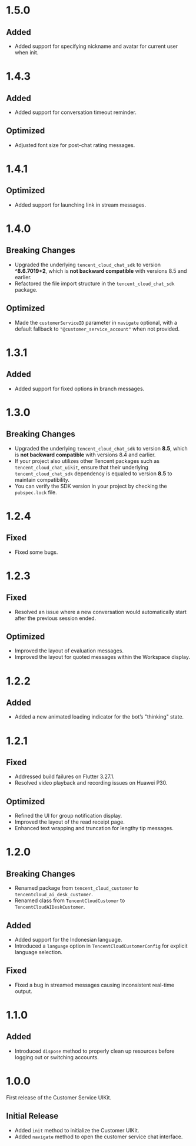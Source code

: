 # 1.5.0

## Added

- Added support for specifying nickname and avatar for current user when init.

# 1.4.3

## Added

- Added support for conversation timeout reminder.

## Optimized

- Adjusted font size for post-chat rating messages.

# 1.4.1

## Optimized

- Added support for launching link in stream messages.

# 1.4.0

## Breaking Changes

- Upgraded the underlying `tencent_cloud_chat_sdk` to version **^8.6.7019+2**, which is **not backward compatible** with versions 8.5 and earlier.
- Refactored the file import structure in the `tencent_cloud_chat_sdk` package.

## Optimized

- Made the `customerServiceID` parameter in `navigate` optional, with a default fallback to `"@customer_service_account"` when not provided.

# 1.3.1

## Added

- Added support for fixed options in branch messages.

# 1.3.0

## Breaking Changes

- Upgraded the underlying `tencent_cloud_chat_sdk` to version **8.5**, which is **not backward compatible** with versions 8.4 and earlier.
- If your project also utilizes other Tencent packages such as `tencent_cloud_chat_uikit`, ensure that their underlying `tencent_cloud_chat_sdk` dependency is equaled to version **8.5** to maintain compatibility.
- You can verify the SDK version in your project by checking the `pubspec.lock` file.

# 1.2.4

## Fixed

- Fixed some bugs.

# 1.2.3

## Fixed

- Resolved an issue where a new conversation would automatically start after the previous session ended.

## Optimized

- Improved the layout of evaluation messages.
- Improved the layout for quoted messages within the Workspace display.

# 1.2.2

## Added

- Added a new animated loading indicator for the bot’s "thinking" state.

# 1.2.1

## Fixed

- Addressed build failures on Flutter 3.27.1.
- Resolved video playback and recording issues on Huawei P30.

## Optimized

- Refined the UI for group notification display.
- Improved the layout of the read receipt page.
- Enhanced text wrapping and truncation for lengthy tip messages.

# 1.2.0

## Breaking Changes

- Renamed package from `tencent_cloud_customer` to `tencentcloud_ai_desk_customer`.
- Renamed class from `TencentCloudCustomer` to `TencentCloudAIDeskCustomer`.

## Added

- Added support for the Indonesian language.
- Introduced a `language` option in `TencentCloudCustomerConfig` for explicit language selection.

## Fixed

- Fixed a bug in streamed messages causing inconsistent real-time output.

# 1.1.0

## Added

- Introduced `dispose` method to properly clean up resources before logging out or switching accounts.

# 1.0.0

First release of the Customer Service UIKit.

## Initial Release

- Added `init` method to initialize the Customer UIKit.
- Added `navigate` method to open the customer service chat interface.
